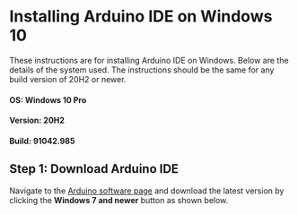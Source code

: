# Installing Arduino IDE on Windows 10
These instructions are for installing Arduino IDE on Windows. Below are the details of the system used. The instructions should be the same for any build version of 20H2 or newer.
#### OS: Windows 10 Pro
#### Version: 20H2
#### Build: 91042.985

## Step 1: Download Arduino IDE
Navigate to the [Arduino software page](https://www.arduino.cc/en/software) and download the latest version by clicking the **Windows 7 and newer** button as shown below.
